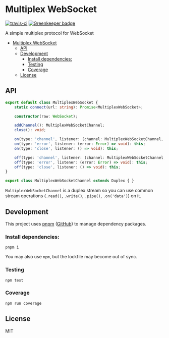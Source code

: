 # Multiplex WebSocket

[![travis-ci](https://travis-ci.org/yume-chan/multiplex-websocket.svg?branch=master)](https://travis-ci.org/yume-chan/typescript-package-scaffold)
[![Greenkeeper badge](https://badges.greenkeeper.io/yume-chan/multiplex-websocket.svg)](https://greenkeeper.io/)

A simple multiplex protocol for WebSocket

- [Multiplex WebSocket](#multiplex-websocket)
  - [API](#api)
  - [Development](#development)
    - [Install dependencies:](#install-dependencies)
    - [Testing](#testing)
    - [Coverage](#coverage)
  - [License](#license)

## API

``` ts
export default class MultiplexWebSocket {
    static connect(url: string): Promise<MultiplexWebSocket>;

    constructor(raw: WebSocket);

    addChannel(): MultiplexWebSocketChannel;
    close(): void;

    on(type: 'channel', listener: (channel: MultiplexWebSocketChannel, head: Buffer) => void): this;
    on(type: 'error', listener: (error: Error) => void): this;
    on(type: 'close', listener: () => void): this;

    off(type: 'channel', listener: (channel: MultiplexWebSocketChannel, head: Buffer) => void): this;
    off(type: 'error', listener: (error: Error) => void): this;
    off(type: 'close', listener: () => void): this;
}

export class MultiplexWebSocketChannel extends Duplex { }
```

`MultiplexWebSocketChannel` is a duplex stream so you can use common stream operations (`.read()`, `.write()`, `.pipe()`, `.on('data')`) on it.

## Development

This project uses [pnpm](https://pnpm.js.org/) ([GitHub](https://github.com/pnpm/pnpm)) to manage dependency packages.

### Install dependencies:

``` shell
pnpm i
```

You may also use `npm`, but the lockfile may become out of sync.

### Testing

``` shell
npm test
```

### Coverage

``` shell
npm run coverage
```

## License

MIT

